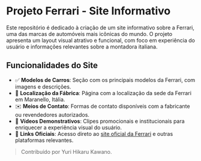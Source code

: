 # Projeto Ferrari - Site Informativo

Este repositório é dedicado à criação de um site informativo sobre a Ferrari, uma das marcas de automóveis mais icônicas do mundo. O projeto apresenta um layout visual atrativo e funcional, com foco em experiência do usuário e informações relevantes sobre a montadora italiana.

## Funcionalidades do Site

- ✅ **Modelos de Carros**: Seção com os principais modelos da Ferrari, com imagens e descrições.
- 📍 **Localização da Fábrica**: Página com a localização da sede da Ferrari em Maranello, Itália.
- ✉️ **Meios de Contato**: Formas de contato disponíveis com a fabricante ou revendedores autorizados.
- 🎥 **Vídeos Demonstrativos**: Clipes promocionais e institucionais para enriquecer a experiência visual do usuário.
- 🔗 **Links Oficiais**: Acesso direto ao [site oficial da Ferrari](https://www.ferrari.com) e outras plataformas relevantes.

> Contribuído por Yuri Hikaru Kawano.
